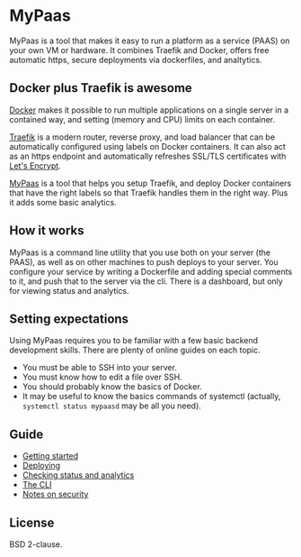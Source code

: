 # MyPaas

MyPaas is a tool that makes it easy to run a platform as a service (PAAS)
on your own VM or hardware. It combines Traefik and Docker, offers free
automatic https, secure deployments via dockerfiles, and analtytics.


## Docker plus Traefik is awesome

[Docker](https://en.wikipedia.org/wiki/Docker_(software)) makes it
possible to run multiple applications on a single server in a contained
way, and setting (memory and CPU) limits on each container.

[Traefik](https://traefik.io/) is a modern router, reverse proxy, and
load balancer that can be automatically configured using labels on
Docker containers. It can also act as an https endpoint and
automatically refreshes SSL/TLS certificates with [Let's Encrypt](https://letsencrypt.org/).

[MyPaas](https://github.com/almarklein/mypaas) is a tool that helps you
setup Traefik, and deploy Docker containers that have the right labels
so that Traefik handles them in the right way. Plus it adds some
basic analytics.


## How it works

MyPaas is a command line utility that you use both on your server (the
PAAS), as well as on other machines to push deploys to your server. You
configure your service by writing a Dockerfile and adding special
comments to it, and push that to the server via the cli.
There is a dashboard, but only for viewing status and analytics.


## Setting expectations

Using MyPaas requires you to be familiar with a few basic backend
development skills. There are plenty of online guides on each topic.

* You must be able to SSH into your server.
* You must know how to edit a file over SSH.
* You should probably know the basics of Docker.
* It may be useful to know the basics commands of systemctl
  (actually, `systemctl status mypaasd` may be all you need).


## Guide

* [Getting started](docs/gettingstarted.md)
* [Deploying](docs/deploying.md)
* [Checking status and analytics](docs/status.md)
* [The CLI](docs/cli.md)
* [Notes on security](docs/security.md)


## License

BSD 2-clause.
